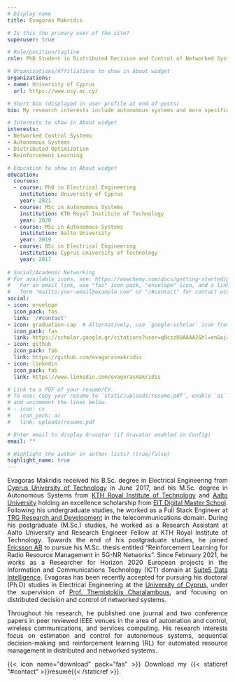 ```yaml
---
# Display name
title: Evagoras Makridis

# Is this the primary user of the site?
superuser: true

# Role/position/tagline
role: PhD Student in Distributed Decision and Control of Networked Systems

# Organizations/Affiliations to show in About widget
organizations:
- name: University of Cyprus
  url: https://www.ucy.ac.cy/

# Short bio (displayed in user profile at end of posts)
bio: My research interests include autonomous systems and more specifically in networked control systems, and data-driven sequential decision-making (Reinforcement Learning), with applications in quadrotor navigation, resource management, and wireless link adaptation and scheduling.

# Interests to show in About widget
interests:
- Networked Control Systems
- Autonomous Systems
- Distributed Optimization
- Reinforcement Learning

# Education to show in About widget
education:
  courses:
  - course: PhD in Electrical Engineering
    institution: University of Cyprus
    year: 2021
  - course: MSc in Autonomous Systems
    institution: KTH Royal Institute of Technology
    year: 2020
  - course: MSc in Autonomous Systems
    institution: Aalto University
    year: 2019
  - course: BSc in Electrical Engineering
    institution: Cyprus University of Technology
    year: 2017
    
# Social/Academic Networking
# For available icons, see: https://wowchemy.com/docs/getting-started/page-builder/#icons
#   For an email link, use "fas" icon pack, "envelope" icon, and a link in the
#   form "mailto:your-email@example.com" or "/#contact" for contact widget.
social:
- icon: envelope
  icon_pack: fas
  link: '/#contact'
- icon: graduation-cap  # Alternatively, use `google-scholar` icon from `ai` icon pack
  icon_pack: fas
  link: https://scholar.google.gr/citations?user=qNcszUUAAAAJ&hl=en&oi=ao
- icon: github
  icon_pack: fab
  link: https://github.com/evagorasmakridis
- icon: linkedin
  icon_pack: fab
  link: https://www.linkedin.com/evagorasmakridis

# Link to a PDF of your resume/CV.
# To use: copy your resume to `static/uploads/resume.pdf`, enable `ai` icons in `params.toml`, 
# and uncomment the lines below.
# - icon: cv
#   icon_pack: ai
#   link: uploads/resume.pdf

# Enter email to display Gravatar (if Gravatar enabled in Config)
email: ""

# Highlight the author in author lists? (true/false)
highlight_name: true
---
```

<div align="justify" 
     
Evagoras Makridis received his B.Sc. degree in Electrical Engineering from [Cyprus University of Technology](https://www.cut.ac.cy/?languageId=1) in June 2017, and his M.Sc. degree in Autonomous Systems from [KTH Royal Institute of Technology](https://www.kth.se/) and [Aalto University](https://www.aaltoa.fi/fi) holding an excellence scholarship from [EIT Digital Master School](https://masterschool.eitdigital.eu/). Following his undergraduate studies, he worked as a Full Stack Engineer at [TRG Research and Development](https://www.trgint.com/) in the telecommunications domain. During his postgraduate (M.Sc.) studies, he worked as a Research Assistant at Aalto University and Research Engineer Fellow at KTH Royal Institute of Technology. Towards the end of his postgraduate studies, he joined [Ericsson AB](https://www.ericsson.com/en) to pursue his M.Sc. thesis entitled “Reinforcement Learning for Radio Resource Management in 5G-NR Networks”. Since February 2021, he works as a Researcher for Horizon 2020 European projects in the Information and Communications Technology (ICT) domain at [Suite5 Data Intelligence](https://www.suite5.eu/). Evagoras has been recently accepted for pursuing his doctoral (Ph.D) studies in Electrical Engineering at the [University of Cyprus](https://ucy.ac.cy/en/), under the supervision of [Prof. Themistoklis Charalambous](https://themistoklis.org/), and focusing on distributed decision and control of networked systems.

Throughout his research, he published one journal and two conference papers in peer reviewed IEEE venues in the area of automation and control, wireless communications, and services computing. His research interests focus on estimation and control for autonomous systems, sequential decision-making and reinforcement learning (RL) for automated resource management in distributed and networked systems.


{{< icon name="download" pack="fas" >}} Download my {{< staticref "#contact" >}}resumé{{< /staticref >}}.
